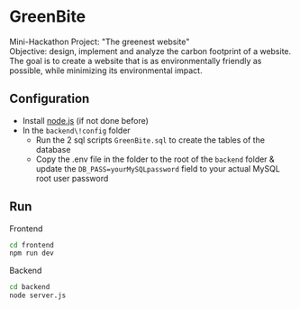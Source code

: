 # GreenBite

Mini-Hackathon Project: "The greenest website" <br/>
Objective: design, implement and analyze the carbon footprint of a website. The goal is to create a website that is as environmentally friendly as possible, while minimizing its environmental impact.


## Configuration

- Install [node.js](https://nodejs.org/fr/download) (if not done before)
- In the ```backend\!config``` folder
  - Run the 2 sql scripts ```GreenBite.sql``` to create the tables of the database
  - Copy the .env file in the folder to the root of the ```backend``` folder & update the ```DB_PASS=yourMySQLpassword``` field to your actual MySQL root user password


## Run
Frontend
```bash
cd frontend
npm run dev
```

Backend
```bash
cd backend
node server.js
```